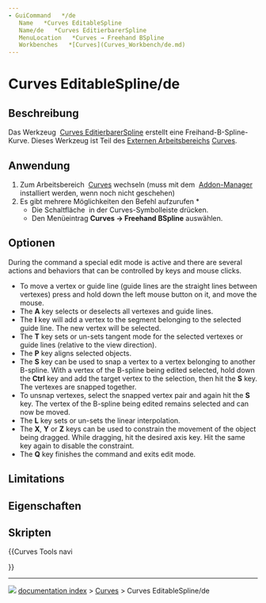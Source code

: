 ```yaml
---
- GuiCommand   */de
   Name   *Curves EditableSpline
   Name/de   *Curves EditierbarerSpline
   MenuLocation   *Curves → Freehand BSpline
   Workbenches   *[Curves](Curves_Workbench/de.md)
---
```


# Curves EditableSpline/de

## Beschreibung

Das Werkzeug <img alt="" src=images/Curves_EditableSpline.svg  style="width   *24px;"> [Curves EditierbarerSpline](Curves_EditableSpline.md) erstellt eine Freihand-B-Spline-Kurve. Dieses Werkzeug ist Teil des [Externen Arbeitsbereichs](external_workbenches/de.md) [Curves](Curves_Workbench/de.md).

## Anwendung

1.  Zum Arbeitsbereich <img alt="" src=images/Curves_workbench_icon.svg  style="width   *24px;"> [Curves](Curves_Workbench/de.md) wechseln (muss mit dem <img alt="" src=images/Std_AddonMgr.svg  style="width   *24px;"> [Addon-Manager](Std_AddonMgr/de.md) installiert werden, wenn noch nicht geschehen)
2.  Es gibt mehrere Möglichkeiten den Befehl aufzurufen   *
    -   Die Schaltfläche <img alt="" src=images/Curves_EditableSpline.svg  style="width   *24px;"> in der Curves-Symbolleiste drücken.
    -   Den Menüeintrag **Curves → Freehand BSpline** auswählen.

## Optionen

During the command a special edit mode is active and there are several actions and behaviors that can be controlled by keys and mouse clicks.

-   To move a vertex or guide line (guide lines are the straight lines between vertexes) press and hold down the left mouse button on it, and move the mouse.
-   The **A** key selects or deselects all vertexes and guide lines.
-   The **I** key will add a vertex to the segment belonging to the selected guide line. The new vertex will be selected.
-   The **T** key sets or un-sets tangent mode for the selected vertexes or guide lines (relative to the view direction).
-   The **P** key aligns selected objects.
-   The **S** key can be used to snap a vertex to a vertex belonging to another B-spline. With a vertex of the B-spline being edited selected, hold down the **Ctrl** key and add the target vertex to the selection, then hit the **S** key. The vertexes are snapped together.
-   To unsnap vertexes, select the snapped vertex pair and again hit the **S** key. The vertex of the B-spline being edited remains selected and can now be moved.
-   The **L** key sets or un-sets the linear interpolation.
-   The **X**, **Y** or **Z** keys can be used to constrain the movement of the object being dragged. While dragging, hit the desired axis key. Hit the same key again to disable the constraint.
-   The **Q** key finishes the command and exits edit mode.

## Limitations

## Eigenschaften

## Skripten





{{Curves Tools navi

}}



---
![](images/Right_arrow.png) [documentation index](../README.md) > [Curves](Category_Curves.md) > Curves EditableSpline/de
